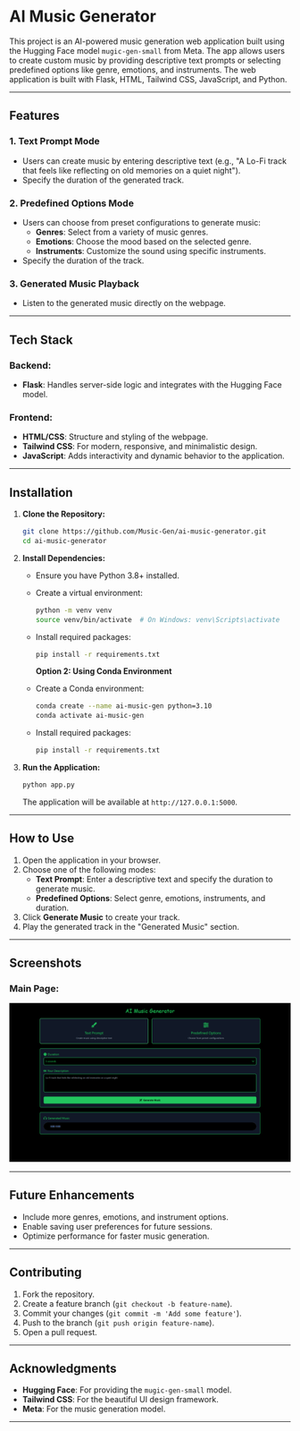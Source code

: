 # AI Music Generator

This project is an AI-powered music generation web application built using the Hugging Face model `mugic-gen-small` from Meta. The app allows users to create custom music by providing descriptive text prompts or selecting predefined options like genre, emotions, and instruments. The web application is built with Flask, HTML, Tailwind CSS, JavaScript, and Python.

---

## Features

### 1. **Text Prompt Mode**
   - Users can create music by entering descriptive text (e.g., "A Lo-Fi track that feels like reflecting on old memories on a quiet night").
   - Specify the duration of the generated track.

### 2. **Predefined Options Mode**
   - Users can choose from preset configurations to generate music:
     - **Genres**: Select from a variety of music genres.
     - **Emotions**: Choose the mood based on the selected genre.
     - **Instruments**: Customize the sound using specific instruments.
   - Specify the duration of the track.

### 3. **Generated Music Playback**
   - Listen to the generated music directly on the webpage.

---

## Tech Stack

### Backend:
- **Flask**: Handles server-side logic and integrates with the Hugging Face model.

### Frontend:
- **HTML/CSS**: Structure and styling of the webpage.
- **Tailwind CSS**: For modern, responsive, and minimalistic design.
- **JavaScript**: Adds interactivity and dynamic behavior to the application.

---

## Installation

1. **Clone the Repository:**
   ```bash
   git clone https://github.com/Music-Gen/ai-music-generator.git
   cd ai-music-generator
   ```

2. **Install Dependencies:**
   - Ensure you have Python 3.8+ installed.
   - Create a virtual environment:
     ```bash
     python -m venv venv
     source venv/bin/activate  # On Windows: venv\Scripts\activate
     ```
   - Install required packages:
     ```bash
     pip install -r requirements.txt
     ```

     **Option 2: Using Conda Environment**
   - Create a Conda environment:
     ```bash
     conda create --name ai-music-gen python=3.10
     conda activate ai-music-gen
     ```
   - Install required packages:
     ```bash
     pip install -r requirements.txt
     ```

3. **Run the Application:**
   ```bash
   python app.py
   ```
   The application will be available at `http://127.0.0.1:5000`.

---

## How to Use

1. Open the application in your browser.
2. Choose one of the following modes:
   - **Text Prompt**: Enter a descriptive text and specify the duration to generate music.
   - **Predefined Options**: Select genre, emotions, instruments, and duration.
3. Click **Generate Music** to create your track.
4. Play the generated track in the "Generated Music" section.

---

## Screenshots

### Main Page:
![Main Page](./Screenshots/mainpage.png)

---

## Future Enhancements

- Include more genres, emotions, and instrument options.
- Enable saving user preferences for future sessions.
- Optimize performance for faster music generation.

---

## Contributing

1. Fork the repository.
2. Create a feature branch (`git checkout -b feature-name`).
3. Commit your changes (`git commit -m 'Add some feature'`).
4. Push to the branch (`git push origin feature-name`).
5. Open a pull request.

---



## Acknowledgments

- **Hugging Face**: For providing the `mugic-gen-small` model.
- **Tailwind CSS**: For the beautiful UI design framework.
- **Meta**: For the music generation model.

---








